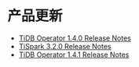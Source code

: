 # 产品更新

- [TiDB Operator 1.4.0 Release Notes](1-tidb-operator-1-4-0.md)
- [TiSpark 3.2.0 Release Notes](2-tispark-3-2-0.md)
- [TiDB Operator 1.4.1 Release Notes](3-tidb-operator-1-4-1.md)